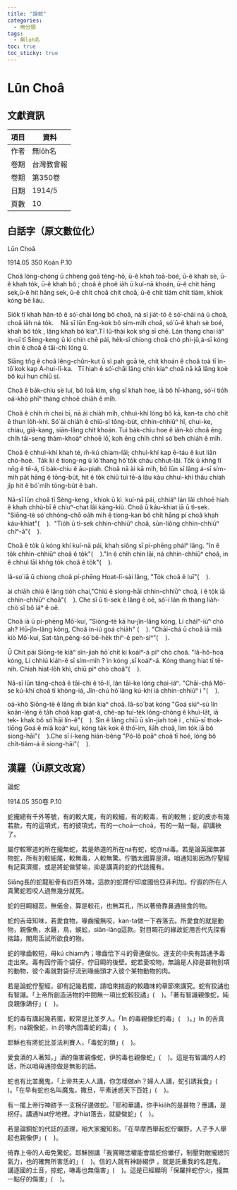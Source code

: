```yaml
---
title: "論蛇"
categories:
  - 無分類
tags:
  - 無lo̍h名
toc: true
toc_sticky: true
---
```


# Lūn Choâ

## 文獻資訊

| 項目 | 資料 |
|---|---|
| 作者 | 無lo̍h名 |
| 卷期 | 台灣教會報 |
| 卷期 | 第350卷 |
| 日期 | 1914/5 |
| 頁數 | 10 |

## 白話字（原文數位化）

Lūn Choâ

1914.05 350 Koàn P.10

Choâ lóng-chóng ū chheng goā téng-hō, ū-ê khah toā-boé, ū-ê khah sè, ū-ê khah to̍k, ū-ê khah bô ; choâ ê phoê ia̍h ū kuí-nā khoán, ū-ê chit hāng sek,ū-ê hit hāng sek, ū-ê chi̍t choā chi̍t choā, ū-ê chi̍t tiám chi̍t tiám, khiok kóng bē liáu.

Sio̍k tī khah hân-tō ê só͘-chāi lóng bô choâ, nā sī jia̍t-tō ê só͘-chāi ná ū choâ, choâ ia̍h ná to̍k.    Nā sī lūn Eng-kok bô sím-mi̍h choâ, só͘ ū-ê khah sè boé, khah bô to̍k , lâng khah bô kiaⁿ.Tī Iû-thài kok sǹg sī chē. Lán thang chai iáⁿ in-uī tī Sèng-keng ū kì chin chē pái, he̍k-sī chiong choâ chò phì-jū,á-sī kóng chin ê choâ ê tāi-chì lóng ū.

Siāng tn̂g ê choâ lêng-chûn-kut ū sì pah goā tè, chit khoán ê choâ toà tī ìn-tō͘ kok kap A-hui-lī-ka.   Tī hiah ê só͘-chāi lâng chin kiaⁿ choâ nā kā lâng koè bô kuí hun chiū sí.

Choâ ê ba̍k-chiu sè luí, bô loā kim, sǹg sī khah hoe, iā bô hī-khang, só͘-í tio̍h oá-khò phīⁿ thang chhoē chia̍h ê mi̍h.

Choâ ê chi̍h m̄ chai bī, nā ài chia̍h mi̍h, chhuì-khí lóng bô kā, kan-ta chò chi̍t ē thun lo̍h-khì. Só͘ ài chia̍h ê chiū-sī tōng-bu̍t, chhin-chhiūⁿ hî, chui-ke, chiáu, giâ-kang, siān-lâng chit khoán. Tuì ba̍k-chiu hoe ê iân-kò͘ choâ ēng chi̍h tāi-seng thàm-khoàⁿ chhoē lō͘, koh ēng chi̍h chhì só͘ beh chia̍h ê mi̍h.

Choâ ê chhuì-khí khah té, m̄-kú chiam-lāi; chhuì-khí kap ē-táu ê kut liân chò-hoé.  Ta̍k ki ê tiong-ng ū lō͘ thang hō͘ to̍k cháu chhut-lâi. To̍k ū khǹg tī nn̄g ê tē-á, tī ba̍k-chiu ê āu-piah. Choâ nā ài kā mi̍h, bô lūn sī lâng á-sī sím-mi̍h pa̍t hāng ê tōng-bu̍t, hit ê to̍k chiū tuì tē-á lâu kàu chhuì-khí thâu chiah ji̍p hit ê bó͘ mi̍h tōng-bu̍t ê bah.

Nā-sī lūn choâ tī Sèng-keng , khiok ū kì  kuí-nā pái, chhiáⁿ lán lâi chhoē hiah ê khah chhù-bī ê chiuⁿ-chat lâi káng-kiù. Choâ ū káu-khiat iā ū tì-sek. "Siōng-tè só͘ chhòng-chō oa̍h mi̍h ê tiong-kan bô chi̍t hāng pí choâ khah káu-khiat"(    ).  "Tio̍h ū tì-sek chhin-chhiūⁿ choâ, sūn-liông chhin-chhiūⁿ chíⁿ-á"(    ).

Choâ ê to̍k ū kóng khí kuí-nā pái, khah siông sī pí-phēng pháiⁿ lâng. "In ê to̍k chhin-chhiūⁿ choâ ê to̍k"(    )."In ê chi̍h chin lāi, ná chhin-chhiūⁿ choâ, in ê chhuì lāi khǹg to̍k choâ ê to̍k"(    ).

Iâ-so͘ iā ū chiong choâ pí-phēng Hoat-lī-sài lâng, "To̍k choâ ê luī"(    ).

ài chia̍h chiú ê lâng tio̍h chai,"Chiú ê siong-hāi chhin-chhiūⁿ choâ, i ê to̍k iā chhin-chhiūⁿ choâ"(    ). Che sī ū tì-sek ê lâng ê oē, só͘-í lán m̄ thang lia̍h-chò sī bô iáⁿ ê oē.

Choâ iā ū pí-phēng Mô͘-kuí, "Siōng-tè kā hu-jîn-lâng kóng, Lí cháiⁿ-iūⁿ chò ah? Hū-jîn-lâng kóng, Choâ ín-iú goá chia̍h" (    ). "Chāi-chá ū choâ iā miâ kiò Mô͘-kuí, Sat-tàn,pêng-só͘ bê-he̍k thiⁿ-ē peh-sìⁿ"(    ).

Ū Chi̍t pái Siōng-tè kiâⁿ sîn-jiah hō͘ chi̍t ki koáiⁿ-á piⁿ chò choâ. "Iâ-hô-hoa kóng, Lí chhiú kia̍h-ê sī sím-mi̍h ? ìn kóng ,sī koáiⁿ-á. Kóng thang hiat tī tē-nih. Chiah hiat-lo̍h khì, chiū pìⁿ chò choâ"(    ).

Nā-sī lūn tâng-choâ ê tāi-chì ê tō-lí, lán tāi-ke lóng chai-iáⁿ. "Chāi-chá Mô͘-se kú-khí choâ tī khòng-iá, Jîn-chú hō͘ lâng kú-khí iā chhin-chhiūⁿ i "(    ).

oá-khò Siōng-tè ê lâng m̄ bián kiaⁿ choâ. Iâ-so͘ bat kóng "Goá siúⁿ-sù lín koân-lêng ē ta̍h choâ kap giat-á, chè-ap tuì-te̍k lóng-chóng ê khuì-la̍t, iā tek- khak bô só͘ hāi lín-ê"(    ). Sìn ê lâng chiū ū sîn-jiah toè i , chiū-sī thok-tiōng Goá ê miâ koáⁿ kuí, kóng ta̍k kok ê thó͘-im, lia̍h choâ, lim to̍k iā bô siong-hāi"(    ).Che sī í-keng hián-bêng "Pó-lô poāⁿ choâ tī hoé, lóng bô chi̍t-tiám-á ê siong-hāi"(    ).

## 漢羅（Ùi原文改寫）

論蛇

1914.05 350卷 P.10

蛇攏總有千外等號，有的較大尾，有的較細，有的較毒，有的較無；蛇的皮亦有幾若款，有的這項式，有的彼項式，有的一choā一choā，有的一點一點，卻講袂了。

屬佇較寒道的所在攏無蛇，若是熱道的所在ná有蛇，蛇亦ná毒。若是論英國無甚物蛇，所有的較細尾，較無毒，人較無驚。佇猶太國算是濟。咱通知影因為佇聖經有記真濟擺，或是將蛇做譬喻，抑是講真的蛇的代誌攏有。

Siāng長的蛇龍船骨有四百外塊，這款的蛇蹛佇印度國佮亞非利加。佇遐的所在人真驚蛇若咬人過無幾分就死。

蛇的目睭細蕊，無偌金，算是較花，也無耳孔，所以著倚靠鼻通揣食的物。

蛇的舌毋知味，若愛食物，喙齒攏無咬，kan-ta做一下吞落去。所愛食的就是動物，親像魚，水雞，鳥，蜈蚣，siān-lâng這款。對目睭花的緣故蛇用舌代先探看揣路，閣用舌試所欲食的物。

蛇的喙齒較短，毋kú chiam內；喙齒佮下斗的骨連做伙。逐支的中央有路通予毒走出來。毒有囥佇兩个袋仔，佇目睭的後壁。蛇若愛咬物，無論是人抑是甚物別項的動物，彼个毒就對袋仔流到喙齒頭才入彼个某物動物的肉。

若是論蛇佇聖經，卻有記幾若擺，請咱來揣遐的較趣味的章節來講究。蛇有狡譎也有智識。「上帝所創造活物的中間無一項比蛇較狡譎」(    )。「著有智識親像蛇，純良親像鴿仔」(    )。

蛇的毒有講起幾若擺，較常是比並歹人。「In 的毒親像蛇的毒」(    )。」In 的舌真利，ná親像蛇，in 的喙內囥毒蛇的毒」(    )。

耶穌也有將蛇比並法利賽人，「毒蛇的類」(    )。

愛食酒的人著知，」酒的傷害親像蛇，伊的毒也親像蛇」(    )。這是有智識的人的話，所以咱毋通掠做是無影的話。

蛇也有比並魔鬼，「上帝共夫人人講，你怎樣做ah？婦人人講，蛇引誘我食」(    )。「在早有蛇也名叫魔鬼，撒旦，平素迷惑天下百姓」(    )。

有一擺上帝行神跡予一支柺仔邊做蛇。「耶和華講，你手kia̍h的是甚物？應講，是柺仔。講通hiat佇地裡。才hiat落去，就變做蛇」(    )。

若是論銅蛇的代誌的道理，咱大家攏知影。「在早摩西舉起蛇佇曠野，人子予人舉起也親像伊」(    )。

倚靠上帝的人毋免驚蛇。耶穌捌講「我賞賜恁權能會踏蛇佮蠍仔，制壓對敵攏總的氣力，也的確無所害恁的」(    )。信的人就有神跡綴伊 ，就是託重我的名趕鬼，講逐國的土音，掠蛇，啉毒也無傷害」(    )。這是已經顯明「保羅拌蛇佇火，攏無一點仔的傷害」(    )。
